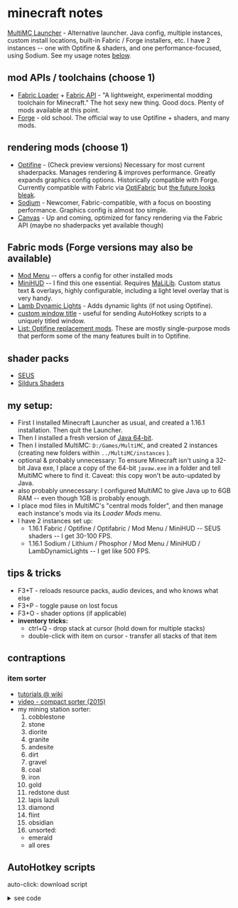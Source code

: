 # minecraft notes

[MultiMC Launcher](https://multimc.org/) - Alternative launcher.  Java config, multiple instances, custom install locations, built-in Fabric / Forge installers, etc.  I have 2 instances -- one with Optifine & shaders, and one performance-focused, using Sodium.  See my usage notes [below](minecraft.md#my-setup).

## mod APIs / toolchains (choose 1)
- [Fabric Loader](https://fabricmc.net/) + 
  [Fabric API](https://www.curseforge.com/minecraft/mc-mods/fabric-api) - "A lightweight, experimental modding toolchain for Minecraft." The hot sexy new thing. Good docs. Plenty of mods available at this point.
- [Forge](https://forums.minecraftforge.net/) - old school. The official way to use Optifine + shaders, and many mods.
## rendering mods (choose 1)
- [Optifine](https://optifine.net) - (Check preview versions) Necessary for most current shaderpacks. Manages rendering & improves performance.  Greatly expands graphics config options. Historically compatible with Forge. Currently compatible with Fabric via [OptiFabric](https://www.curseforge.com/minecraft/mc-mods/optifabric) but [the future looks bleak](https://gist.github.com/LambdAurora/1f6a4a99af374ce500f250c6b42e8754).
- [Sodium]() - Newcomer, Fabric-compatible, with a focus on boosting performance.  Graphics config is almost _too_ simple.
- [Canvas]() - Up and coming, optimized for fancy rendering via the Fabric API (maybe no shaderpacks yet available though)

## Fabric mods (Forge versions may also be available)
- [Mod Menu](https://www.curseforge.com/minecraft/mc-mods/modmenu) -- offers a config for other installed mods
- [MiniHUD](https://www.curseforge.com/minecraft/mc-mods/minihud) -- I find this one essential.  Requires [MaLiLib](https://www.curseforge.com/minecraft/mc-mods/malilib).  Custom status text & overlays, highly configurable, including a light level overlay that is very handy. 
- [Lamb Dynamic Lights](https://www.curseforge.com/minecraft/mc-mods/lambdynamiclights) - Adds dynamic lights (if not using Optifine).
- [custom window title](https://www.curseforge.com/minecraft/mc-mods/custom-window-title) - useful for sending AutoHotkey scripts to a uniquely titled window.
- [List: Optifine replacement mods](https://gist.github.com/LambdAurora/1f6a4a99af374ce500f250c6b42e8754).  These are mostly single-purpose mods that perform some of the many features built in to Optifine.
## shader packs
- [SEUS](https://www.sonicether.com/seus/)
- [Sildurs Shaders](https://sildurs-shaders.github.io)

## my setup:
  - First I installed Minecraft Launcher as usual, and created a 1.16.1 installation.  Then quit the Launcher. 
  - Then I installed a fresh version of [Java 64-bit](https://www.java.com/en/download/manual.jsp). 
  - Then I installed MultiMC: `D:/Games/MultiMC`, and created 2 instances (creating new folders within `../MultiMC/instances` ).  
  - optional & probably unnecessary: To ensure Minecraft isn't using a 32-bit Java exe, I place a copy of the 64-bit `javaw.exe` in a folder and tell MultiMC where to find it. Caveat: this copy won't be auto-updated by Java.
  - also probably unnecessary: I configured MultiMC to give Java up to 6GB RAM -- even though 1GB is probably enough.
  - I place mod files in MultiMC's "central mods folder", and then manage each instance's mods via its _Loader Mods_ menu.    
  - I have 2 instances set up:
    - 1.16.1 Fabric / Optifine / Optifabric / Mod Menu / MiniHUD -- SEUS shaders -- I get 30-100 FPS.
    - 1.16.1 Sodium / Lithium / Phosphor / Mod Menu / MiniHUD / LambDynamicLights -- I get like 500 FPS.
    
 ## tips & tricks
  - F3+T - reloads resource packs, audio devices, and who knows what else
  - F3+P - toggle pause on lost focus
  - F3+O - shader options (if applicable)
  - __inventory tricks:__
    - ctrl+Q - drop stack at cursor (hold down for multiple stacks)
    - double-click with item on cursor - transfer all stacks of that item
    
## contraptions

### item sorter
- [tutorials @ wiki](https://minecraft.gamepedia.com/Tutorials/Hopper)
- [video - compact sorter (2015)](https://www.youtube.com/watch?v=bx4VULALtqE)
- my mining station sorter:
  1. cobblestone
  2. stone
  3. diorite
  4. granite
  5. andesite
  6. dirt
  7. gravel
  8. coal
  9. iron
  10. gold
  11. redstone dust
  12. lapis lazuli
  13. diamond
  14. flint
  15. obsidian
  16. unsorted:
    - emerald
    - all ores

## AutoHotkey scripts

auto-click: download script
<details>
<summary>see code</summary>
<pre><code>
#NoEnv  ; Recommended for performance and compatibility with future AutoHotkey releases.
; #Warn  ; Enable warnings to assist with detecting common errors.
SendMode Input  ; Recommended for new scripts due to its superior speed and reliability.
SetWorkingDir %A_ScriptDir%  ; Ensures a consistent starting directory.

#MaxThreadsPerHotkey 3

;;; CONFIGURATION:
      click_delay := 140000       ; milliseconds
      splash_pos_x := 400       ; top left would be x = 0, y = 0
      splash_pos_y := 0       
      start_text := "script started"
      stop_text := "script stopped"
      win_title := "Minecraft* 1.16"  ; title of your window -- enough characters to distinguish it; e.g. "Minecra"


F8::
    toggle:=!toggle
      if toggle
      {
        SplashTextOn, 100, 50, AHK, % start_text    		; Width, Height, Title, Text
        WinMove, AHK, , % splash_pos_x, % splash_pos_y     	; Move the splash window, Title, , x, y
      }
      else
      {
        SplashTextOn, 100, 50, AHK, % stop_text
        WinMove, AHK, , % splash_pos_x, % splash_pos_y
        Sleep, 3000
        SplashTextOff
      }
      while toggle
      {
          ControlClick,, % win_title,,,,NA
          Sleep, 2000
          SplashTextOff
          ControlClick,, % win_title,,,,NA
          Sleep, 2000
          ControlClick,, % win_title,,,,NA
          Sleep, % click_delay
      }
  Return


; version 1:
; F7::
  ;   toggle:=!toggle
  ;     if toggle
  ;     {
  ;       TrayTip, , started AHK script
  ;     }
  ;     else
  ;     {
  ;       TrayTip, , stopped AHK script
  ;     }
  ;     while toggle
  ;     {
  ;         ControlClick,, Minecraft 1.15,,,,NA
  ;         Sleep 1000
  ;         ControlClick,, Minecraft 1.15,,,,NA
  ;         Sleep 100000
  ;     }
  ; Return
  </code></pre>
</details>